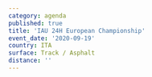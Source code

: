 ```yaml
---
category: agenda
published: true
title: 'IAU 24H European Championship'
event_date: '2020-09-19'
country: ITA
surface: Track / Asphalt
distance: ''
---
```

